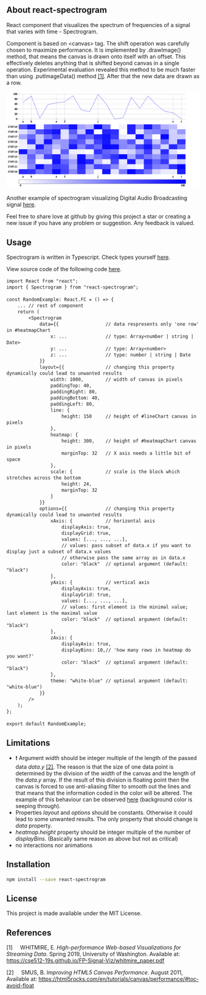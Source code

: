 ## About react-spectrogram
React component that visualizes the spectrum of frequencies of a signal that varies with time - Spectrogram.

Component is based on &lt;canvas&gt; tag. The shift operation was carefully chosen to maximize performance. It is implemented by .drawImage() method, that means the canvas is drawn onto itself with an offset. This effectively deletes anything that is shifted beyond canvas in a single operation. Experimental evaluation revealed this method to be much faster than using .putImageData() method [\[1\]](https://cse512-19s.github.io/FP-Signal-Viz/whitmire_paper.pdf). After that the new data are drawn as a row.

<img src="./resources/randomExample.png" alt="RandomExample">

Another example of spectrogram visualizing Digital Audio Broadcasting signal [here](./resources/dabExample.png).

Feel free to share love at github by giving this project a star or creating a new issue if you have any problem or suggestion. Any feedback is valued.

## Usage

Spectrogram is written in Typescript. Check types yourself [here](./src/Spectrogram.types.ts).

View source code of the following code [here](./examples/RandomExample.tsx).

```TSX
import React from "react";
import { Spectrogram } from "react-spectrogram";

const RandomExample: React.FC = () => {
    ... // rest of component
    return (
        <Spectrogram
            data={{                 // data respresents only 'one row' in #heatmapChart
                x: ...              // type: Array<number | string | Date>
                y: ...              // type: Array<number>
                z: ...              // type: number | string | Date
            }}
            layout={{               // changing this property dynamically could lead to unwanted results
                width: 1000,        // width of canvas in pixels
                paddingTop: 40,
                paddingRight: 80,
                paddingBottom: 40,
                paddingLeft: 80,
                line: {
                    height: 150     // height of #lineChart canvas in pixels
                },
                heatmap: {
                    height: 300,    // height of #heatmapChart canvas in pixels
                    marginTop: 32   // X axis needs a little bit of space
                },
                scale: {            // scale is the block which stretches across the bottom
                    height: 24,
                    marginTop: 32
                }
            }}
            options={{              // changing this property dynamically could lead to unwanted results
                xAxis: {            // horizontal axis
                    displayAxis: true,
                    displayGrid: true,
                    values: [..., ..., ...],
                    // values: pass subset of data.x if you want to display just a subset of data.x values
                    // otherwise pass the same array as in data.x
                    color: "black"  // optional argument (default: "black")
                },
                yAxis: {            // vertical axis
                    displayAxis: true,
                    displayGrid: true,
                    values: [..., ..., ...],
                    // values: first element is the minimal value; last element is the maximal value
                    color: "black"  // optional argument (default: "black")
                },
                zAxis: {
                    displayAxis: true,
                    displayBins: 10,// 'how many rows in heatmap do you want?'
                    color: "black"  // optional argument (default: "black")
                },
                theme: "white-blue" // optional argument (default: "white-blue")
            }}
        />
    );
};

export default RandomExample;
```

## Limitations
* ❗ Argument *width* should be integer multiple of the length of the passed data *data.y* [\[2\]](https://html5rocks.com/en/tutorials/canvas/performance/#toc-avoid-float). The reason is that the size of one data point is determined by the division of the *width* of the canvas and the length of the *data.y* array. If the result of this division is floating point then the canvas is forced to use anti-aliasing filter to smooth out the lines and that means that the information coded in the color will be altered. The example of this behaviour can be observed [here](./resources/incorrectWidthExample.png) (background color is seeping through). 
* Properties *layout* and *options* should be constants. Otherwise it could lead to some unwanted results. The only property that should change is *data* property.
* *heatmap.height* property should be integer multiple of the number of *displayBins*. (Basically same reason as above but not as critical)
* no interactions nor animations

## Installation
```sh
npm install --save react-spectrogram
```

## License
This project is made available under the MIT License.

## References
\[1\] &nbsp; &nbsp; WHITMIRE, E. *High-performance Web-based Visualizations for Streaming Data*. Spring 2019, University of Washington. Available at: https://cse512-19s.github.io/FP-Signal-Viz/whitmire_paper.pdf

\[2\] &nbsp; &nbsp; SMUS, B. *Improving HTML5 Canvas Performance*. August 2011, Available at: https://html5rocks.com/en/tutorials/canvas/performance/#toc-avoid-float

